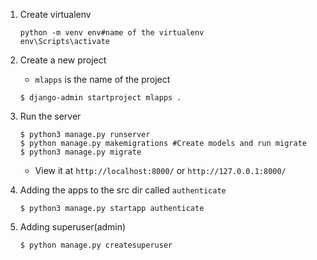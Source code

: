 1. Create virtualenv
   ```console
   python -m venv env#name of the virtualenv
   env\Scripts\activate
   ```

1. Create a new project
   - `mlapps` is the name of the project

   ```console
   $ django-admin startproject mlapps .
   ```

1. Run the server

   ```console
   $ python3 manage.py runserver
   $ python manage.py makemigrations #Create models and run migrate
   $ python3 manage.py migrate
   ```

   - View it at `http://localhost:8000/` or `http://127.0.0.1:8000/`

1. Adding the apps to the src dir called `authenticate`

   ```console
   $ python3 manage.py startapp authenticate
   ```

1. Adding superuser(admin)

   ```console
   $ python manage.py createsuperuser
   ```
